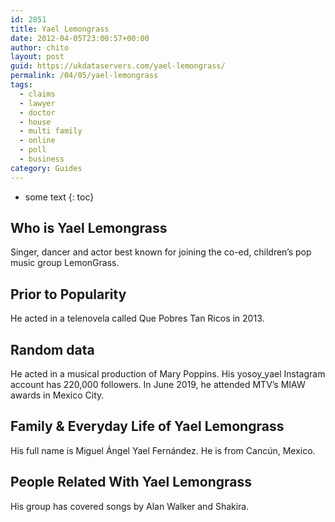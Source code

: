 ```yaml
---
id: 2851
title: Yael Lemongrass
date: 2012-04-05T23:00:57+00:00
author: chito
layout: post
guid: https://ukdataservers.com/yael-lemongrass/
permalink: /04/05/yael-lemongrass
tags:
  - claims
  - lawyer
  - doctor
  - house
  - multi family
  - online
  - poll
  - business
category: Guides
---
```


* some text
{: toc}
          
          
## Who is  Yael Lemongrass
                  
                  
                  
Singer, dancer and actor best known for joining the co-ed, children&#8217;s pop music group LemonGrass.
                  
                
                
                
## Prior to Popularity 
                  
                  
                  
He acted in a telenovela called Que Pobres Tan Ricos in 2013.
                  
                
                
                
## Random data 
                  
                  
                  
He acted in a musical production of Mary Poppins. His yosoy_yael Instagram account has 220,000 followers. In June 2019, he attended MTV&#8217;s MIAW awards in Mexico City.
                  
                
                
                
## Family & Everyday Life of Yael Lemongrass
                  
                  
                  
His full name is Miguel Ángel Yael Fernández. He is from Cancún, Mexico.
                  
                
                
                
## People Related With  Yael Lemongrass
                  
                  
                  
His group has covered songs by Alan Walker and Shakira.
                  
                
              
            
          
          
          
    
    
  
